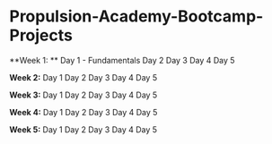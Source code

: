 # Propulsion-Academy-Bootcamp-Projects

**Week 1: **
  Day 1 - Fundamentals
  Day 2
  Day 3
  Day 4
  Day 5
  
**Week 2:**
  Day 1
  Day 2
  Day 3
  Day 4
  Day 5
  
**Week 3:**
  Day 1
  Day 2
  Day 3
  Day 4
  Day 5

**Week 4:**
  Day 1
  Day 2
  Day 3
  Day 4
  Day 5
  
**Week 5:**
  Day 1
  Day 2
  Day 3
  Day 4
  Day 5
